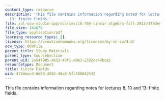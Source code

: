```yaml
---
content_type: resource
description: 'This file contains information regarding notes for lectures 8, 10 and
  13: finite fields.'
file: /ol-ocw-studio-app/courses/18-700-linear-algebra-fall-2013/475deecd0e89389249a85fc488842642_MIT18_700F13_finite_fields.pdf
file_size: 144679
file_type: application/pdf
learning_resource_types: []
license: https://creativecommons.org/licenses/by-nc-sa/4.0/
ocw_type: OCWFile
parent_title: Study Materials
parent_type: CourseSection
parent_uid: 2a547985-ab53-49f1-e9a3-2502cc44bce5
resourcetype: Document
title: Finite Fields
uid: 475deecd-0e89-3892-49a8-5fc488842642
---
```

This file contains information regarding notes for lectures 8, 10 and 13: finite fields.